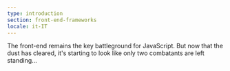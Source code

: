 ```yaml
---
type: introduction
section: front-end-frameworks
locale: it-IT
---
```

The front-end remains the key battleground for JavaScript. But now
that the dust has cleared, it's starting to look like only two
combatants are left standing…